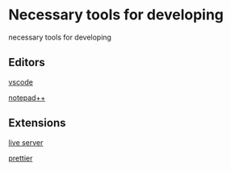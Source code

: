 # Necessary tools for developing
necessary tools for developing

## Editors
[vscode](https://code.visualstudio.com/)

[notepad++](https://notepad-plus-plus.org/downloads/)

## Extensions
[live server](https://marketplace.visualstudio.com/items?itemName=ritwickdey.LiveServer)

[prettier](https://marketplace.visualstudio.com/items?itemName=esbenp.prettier-vscode)
